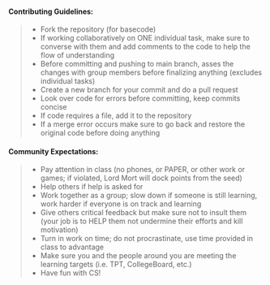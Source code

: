 #### Contributing Guidelines:
> - Fork the repository (for basecode)
> - If working collaboratively on ONE individual task, make sure to converse with them and add comments to the code to help the flow of understanding
> - Before committing and pushing to main branch, asses the changes with group members before finalizing anything (excludes individual tasks)
> - Create a new branch for your commit and do a pull request 
> - Look over code for errors before committing, keep commits concise
> - If code requires a file, add it to the repository
> - If a merge error occurs make sure to go back and restore the original code before doing anything

#### Community Expectations:
> - Pay attention in class (no phones, or PAPER, or other work or games; if violated, Lord Mort will dock points from the seed)
> - Help others if help is asked for
> - Work together as a group; slow down if someone is still learning, work harder if everyone is on track and learning
> - Give others critical feedback but make sure not to insult them (your job is to HELP them not undermine their efforts and kill motivation)
> - Turn in work on time; do not procrastinate, use time provided in class to advantage
> - Make sure you and the people around you are meeting the learning targets (i.e. TPT, CollegeBoard, etc.)
> - Have fun with CS! 
